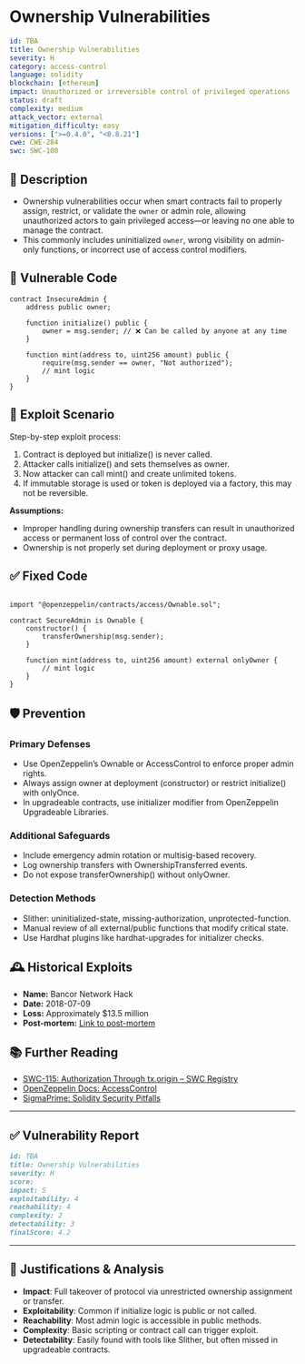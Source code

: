 # Ownership Vulnerabilities 

```YAML
id: TBA
title: Ownership Vulnerabilities 
severity: H
category: access-control
language: solidity
blockchain: [ethereum]
impact: Unauthorized or irreversible control of privileged operations
status: draft
complexity: medium
attack_vector: external
mitigation_difficulty: easy
versions: [">=0.4.0", "<0.8.21"]
cwe: CWE-284
swc: SWC-100
```

## 📝 Description

- Ownership vulnerabilities occur when smart contracts fail to properly assign, restrict, or validate the `owner` or admin role, allowing unauthorized actors to gain privileged access—or leaving no one able to manage the contract. 
- This commonly includes uninitialized `owner`, wrong visibility on admin-only functions, or incorrect use of access control modifiers.

## 🚨 Vulnerable Code

```solidity
contract InsecureAdmin {
    address public owner;

    function initialize() public {
        owner = msg.sender; // ❌ Can be called by anyone at any time
    }

    function mint(address to, uint256 amount) public {
        require(msg.sender == owner, "Not authorized");
        // mint logic
    }
}
```

## 🧪 Exploit Scenario

Step-by-step exploit process:

1. Contract is deployed but initialize() is never called.
2. Attacker calls initialize() and sets themselves as owner.
3. Now attacker can call mint() and create unlimited tokens.
4. If immutable storage is used or token is deployed via a factory, this may not be reversible.

**Assumptions:**

- Improper handling during ownership transfers can result in unauthorized access or permanent loss of control over the contract.
- Ownership is not properly set during deployment or proxy usage.

## ✅ Fixed Code

``` solidity

import "@openzeppelin/contracts/access/Ownable.sol";

contract SecureAdmin is Ownable {
    constructor() {
        transferOwnership(msg.sender);
    }

    function mint(address to, uint256 amount) external onlyOwner {
        // mint logic
    }
}
```

## 🛡️ Prevention

### Primary Defenses

- Use OpenZeppelin’s Ownable or AccessControl to enforce proper admin rights.
- Always assign owner at deployment (constructor) or restrict initialize() with onlyOnce.
- In upgradeable contracts, use initializer modifier from OpenZeppelin Upgradeable Libraries.

### Additional Safeguards

- Include emergency admin rotation or multisig-based recovery.
- Log ownership transfers with OwnershipTransferred events.
- Do not expose transferOwnership() without onlyOwner.

### Detection Methods

- Slither: uninitialized-state, missing-authorization, unprotected-function.
- Manual review of all external/public functions that modify critical state.
- Use Hardhat plugins like hardhat-upgrades for initializer checks.

## 🕰️ Historical Exploits

- **Name:** Bancor Network Hack 
- **Date:** 2018-07-09 
- **Loss:** Approximately $13.5 million 
- **Post-mortem:** [Link to post-mortem](https://codeofcode.org/lessons/case-studies-of-real-world-smart-contract-vulnerabilities-and-exploits/) 
  

## 📚 Further Reading

- [SWC-115: Authorization Through tx.origin – SWC Registry](https://swcregistry.io/docs/SWC-115/) 
- [OpenZeppelin Docs: AccessControl](https://docs.openzeppelin.com/contracts/4.x/access-control) 
- [SigmaPrime: Solidity Security Pitfalls](https://blog.sigmaprime.io/solidity-security.html) 

---
## ✅ Vulnerability Report 

```markdown
id: TBA
title: Ownership Vulnerabilities 
severity: H
score:
impact: 5         
exploitability: 4 
reachability: 4   
complexity: 2     
detectability: 3  
finalScore: 4.2
```

---

## 📄 Justifications & Analysis

- **Impact**: Full takeover of protocol via unrestricted ownership assignment or transfer.
- **Exploitability**: Common if initialize logic is public or not called.
- **Reachability**: Most admin logic is accessible in public methods.
- **Complexity**: Basic scripting or contract call can trigger exploit.
- **Detectability**: Easily found with tools like Slither, but often missed in upgradeable contracts.
